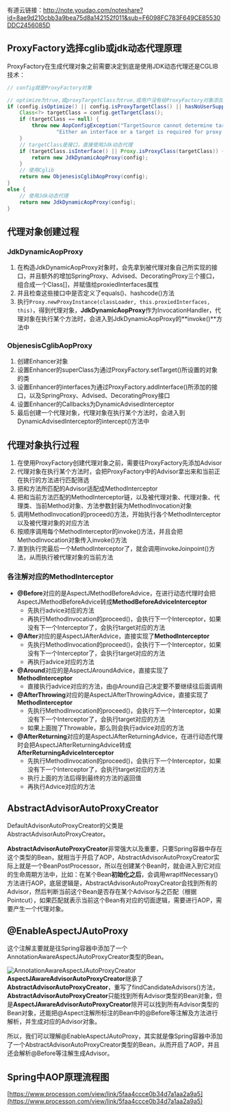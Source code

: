 有道云链接：http://note.youdao.com/noteshare?id=8ae9d210cbb3a9bea75d8a142152f011&sub=F6098FC783F649CE85530DDC2456085D

## ProxyFactory选择cglib或jdk动态代理原理

ProxyFactory在生成代理对象之前需要决定到底是使用JDK动态代理还是CGLIB技术：
```java
// config就是ProxyFactory对象

// optimize为true,或proxyTargetClass为true,或用户没有给ProxyFactory对象添加interface
if (config.isOptimize() || config.isProxyTargetClass() || hasNoUserSuppliedProxyInterfaces(config)) {
	Class<?> targetClass = config.getTargetClass();
	if (targetClass == null) {
		throw new AopConfigException("TargetSource cannot determine target class: " +
				"Either an interface or a target is required for proxy creation.");
	}
    // targetClass是接口，直接使用Jdk动态代理
	if (targetClass.isInterface() || Proxy.isProxyClass(targetClass)) {
		return new JdkDynamicAopProxy(config);
	}
    // 使用Cglib
	return new ObjenesisCglibAopProxy(config);
}
else {
    // 使用Jdk动态代理
	return new JdkDynamicAopProxy(config);
}
```
### 
## 代理对象创建过程

### JdkDynamicAopProxy

1. 在构造JdkDynamicAopProxy对象时，会先拿到被代理对象自己所实现的接口，并且额外的增加SpringProxy、Advised、DecoratingProxy三个接口，组合成一个Class[]，并赋值给proxiedInterfaces属性
1. 并且检查这些接口中是否定义了equals()、hashcode()方法
1. 执行`Proxy.newProxyInstance(classLoader, this.proxiedInterfaces, this)`，得到代理对象，**JdkDynamicAopProxy**作为InvocationHandler，代理对象在执行某个方法时，会进入到JdkDynamicAopProxy的**invoke()**方法中
### ObjenesisCglibAopProxy

1. 创建Enhancer对象
1. 设置Enhancer的superClass为通过ProxyFactory.setTarget()所设置的对象的类
1. 设置Enhancer的interfaces为通过ProxyFactory.addInterface()所添加的接口，以及SpringProxy、Advised、DecoratingProxy接口
1. 设置Enhancer的Callbacks为DynamicAdvisedInterceptor
1. 最后创建一个代理对象，代理对象在执行某个方法时，会进入到DynamicAdvisedInterceptor的intercept()方法中



## 代理对象执行过程

1. 在使用ProxyFactory创建代理对象之前，需要往ProxyFactory先添加Advisor
1. 代理对象在执行某个方法时，会把ProxyFactory中的Advisor拿出来和当前正在执行的方法进行匹配筛选
1. 把和方法所匹配的Advisor适配成MethodInterceptor
1. 把和当前方法匹配的MethodInterceptor链，以及被代理对象、代理对象、代理类、当前Method对象、方法参数封装为MethodInvocation对象
1. 调用MethodInvocation的proceed()方法，开始执行各个MethodInterceptor以及被代理对象的对应方法
1. 按顺序调用每个MethodInterceptor的invoke()方法，并且会把MethodInvocation对象传入invoke()方法
1. 直到执行完最后一个MethodInterceptor了，就会调用invokeJoinpoint()方法，从而执行被代理对象的当前方法



### 各注解对应的MethodInterceptor

- **@Before**对应的是AspectJMethodBeforeAdvice，在进行动态代理时会把AspectJMethodBeforeAdvice转成**MethodBeforeAdviceInterceptor**
   - 先执行advice对应的方法
   - 再执行MethodInvocation的proceed()，会执行下一个Interceptor，如果没有下一个Interceptor了，会执行target对应的方法
- **@After**对应的是AspectJAfterAdvice，直接实现了**MethodInterceptor**
   - 先执行MethodInvocation的proceed()，会执行下一个Interceptor，如果没有下一个Interceptor了，会执行target对应的方法
   - 再执行advice对应的方法
- **@Around**对应的是AspectJAroundAdvice，直接实现了**MethodInterceptor**
   - 直接执行advice对应的方法，由@Around自己决定要不要继续往后面调用
- **@AfterThrowing**对应的是AspectJAfterThrowingAdvice，直接实现了**MethodInterceptor**
   - 先执行MethodInvocation的proceed()，会执行下一个Interceptor，如果没有下一个Interceptor了，会执行target对应的方法
   - 如果上面抛了Throwable，那么则会执行advice对应的方法
- **@AfterReturning**对应的是AspectJAfterReturningAdvice，在进行动态代理时会把AspectJAfterReturningAdvice转成**AfterReturningAdviceInterceptor**
   - 先执行MethodInvocation的proceed()，会执行下一个Interceptor，如果没有下一个Interceptor了，会执行target对应的方法
   - 执行上面的方法后得到最终的方法的返回值
   - 再执行Advice对应的方法



## AbstractAdvisorAutoProxyCreator


DefaultAdvisorAutoProxyCreator的父类是AbstractAdvisorAutoProxyCreator。


**AbstractAdvisorAutoProxyCreator**非常强大以及重要，只要Spring容器中存在这个类型的Bean，就相当于开启了AOP，AbstractAdvisorAutoProxyCreator实际上就是一个BeanPostProcessor，所以在创建某个Bean时，就会进入到它对应的生命周期方法中，比如：在某个Bean**初始化之后**，会调用wrapIfNecessary()方法进行AOP，底层逻辑是，AbstractAdvisorAutoProxyCreator会找到所有的Advisor，然后判断当前这个Bean是否存在某个Advisor与之匹配（根据Pointcut），如果匹配就表示当前这个Bean有对应的切面逻辑，需要进行AOP，需要产生一个代理对象。


## @EnableAspectJAutoProxy
这个注解主要就是往Spring容器中添加了一个AnnotationAwareAspectJAutoProxyCreator类型的Bean。

![AnnotationAwareAspectJAutoProxyCreator](https://gitee.com/wowosong/pic-md/raw/master/202212151042482.png)
**AspectJAwareAdvisorAutoProxyCreator**继承了**AbstractAdvisorAutoProxyCreator**，重写了findCandidateAdvisors()方法，**AbstractAdvisorAutoProxyCreator**只能找到所有Advisor类型的Bean对象，但是**AspectJAwareAdvisorAutoProxyCreator**除开可以找到所有Advisor类型的Bean对象，还能把@Aspect注解所标注的Bean中的@Before等注解及方法进行解析，并生成对应的Advisor对象。


所以，我们可以理解@EnableAspectJAutoProxy，其实就是像Spring容器中添加了一个AbstractAdvisorAutoProxyCreator类型的Bean，从而开启了AOP，并且还会解析@Before等注解生成Advisor。


## Spring中AOP原理流程图
[https://www.processon.com/view/link/5faa4ccce0b34d7a1aa2a9a5](https://www.processon.com/view/link/5faa4ccce0b34d7a1aa2a9a5)

























